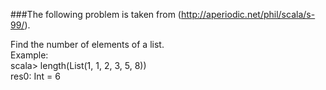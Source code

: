###The following problem is taken from (http://aperiodic.net/phil/scala/s-99/).
<p>
 Find the number of elements of a list.<br/>
Example:<br/>
scala> length(List(1, 1, 2, 3, 5, 8))<br/>
res0: Int = 6<br/>
</p>
